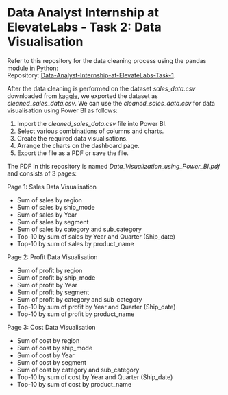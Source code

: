 # Data Analyst Internship at ElevateLabs - Task 2: Data Visualisation

Refer to this repository for the data cleaning process using the pandas module in Python:   
Repository: [Data-Analyst-Internship-at-ElevateLabs-Task-1](https://github.com/SdIshtiyaqAhmed/Data-Analyst-Internship-at-ElevateLabs-Task-1). 

After the data cleaning is performed on the dataset *sales_data.csv* downloaded from [kaggle](https://www.kaggle.com/datasets/imranlukman/amazon-online-sales-dataset), we exported the dataset as *cleaned_sales_data.csv*. We can use the *cleaned_sales_data.csv* for data visualisation using Power BI as follows:

1. Import the *cleaned_sales_data.csv* file into Power BI.
2. Select various combinations of columns and charts.
3. Create the required data visualisations.
4. Arrange the charts on the dashboard page.
5. Export the file as a PDF or save the file.

The PDF in this repository is named *Data_Visualization_using_Power_BI.pdf* and consists of 3 pages:

Page 1: Sales Data Visualisation   
- Sum of sales by region
- Sum of sales by ship_mode
- Sum of sales by Year
- Sum of sales by segment
- Sum of sales by category and sub_category
- Top-10 by sum of sales by Year and Quarter (Ship_date)
- Top-10 by sum of sales by product_name

Page 2: Profit Data Visualisation   
- Sum of profit by region
- Sum of profit by ship_mode
- Sum of profit by Year
- Sum of profit by segment
- Sum of profit by category and sub_category
- Top-10 by sum of profit by Year and Quarter (Ship_date)
- Top-10 by sum of profit by product_name

Page 3: Cost Data Visualisation   
- Sum of cost by region
- Sum of cost by ship_mode
- Sum of cost by Year
- Sum of cost by segment
- Sum of cost by category and sub_category
- Top-10 by sum of cost by Year and Quarter (Ship_date)
- Top-10 by sum of cost by product_name
